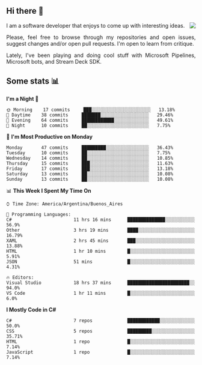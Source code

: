 ## Hi there :slightly_smiling_face:

<img src="https://github-readme-stats.vercel.app/api?username=victorgrycuk&show_icons=true&count_private=true&title_color=F7941E&icon_color=F7941E" align="right">

<p align="justify">
I am a software developer that enjoys to come up with interesting ideas.
<p/>

<p align= "justify">
Please, feel free to browse through my repositories and open issues, suggest changes and/or open pull requests. I'm open to learn from critique.
<p/>

<p align= "justify">
Lately, I've been playing and doing cool stuff with Microsoft Pipelines, Microsoft bots, and Stream Deck SDK.
<p/>

## Some stats :bar_chart:
<!--START_SECTION:waka-->
**I'm a Night 🦉** 

```text
🌞 Morning    17 commits     ███░░░░░░░░░░░░░░░░░░░░░░   13.18% 
🌆 Daytime    38 commits     ███████░░░░░░░░░░░░░░░░░░   29.46% 
🌃 Evening    64 commits     ████████████░░░░░░░░░░░░░   49.61% 
🌙 Night      10 commits     ██░░░░░░░░░░░░░░░░░░░░░░░   7.75%

```
📅 **I'm Most Productive on Monday** 

```text
Monday       47 commits     █████████░░░░░░░░░░░░░░░░   36.43% 
Tuesday      10 commits     ██░░░░░░░░░░░░░░░░░░░░░░░   7.75% 
Wednesday    14 commits     ██░░░░░░░░░░░░░░░░░░░░░░░   10.85% 
Thursday     15 commits     ███░░░░░░░░░░░░░░░░░░░░░░   11.63% 
Friday       17 commits     ███░░░░░░░░░░░░░░░░░░░░░░   13.18% 
Saturday     13 commits     ██░░░░░░░░░░░░░░░░░░░░░░░   10.08% 
Sunday       13 commits     ██░░░░░░░░░░░░░░░░░░░░░░░   10.08%

```


📊 **This Week I Spent My Time On** 

```text
⌚︎ Time Zone: America/Argentina/Buenos_Aires

💬 Programming Languages: 
C#                       11 hrs 16 mins      ██████████████░░░░░░░░░░░   56.9% 
Other                    3 hrs 19 mins       ████░░░░░░░░░░░░░░░░░░░░░   16.79% 
XAML                     2 hrs 45 mins       ███░░░░░░░░░░░░░░░░░░░░░░   13.88% 
HTML                     1 hr 10 mins        █░░░░░░░░░░░░░░░░░░░░░░░░   5.91% 
JSON                     51 mins             █░░░░░░░░░░░░░░░░░░░░░░░░   4.31%

🔥 Editors: 
Visual Studio            18 hrs 37 mins      ███████████████████████░░   94.0% 
VS Code                  1 hr 11 mins        █░░░░░░░░░░░░░░░░░░░░░░░░   6.0%

```

**I Mostly Code in C#** 

```text
C#                       7 repos             ████████████░░░░░░░░░░░░░   50.0% 
CSS                      5 repos             █████████░░░░░░░░░░░░░░░░   35.71% 
HTML                     1 repo              █░░░░░░░░░░░░░░░░░░░░░░░░   7.14% 
JavaScript               1 repo              █░░░░░░░░░░░░░░░░░░░░░░░░   7.14%

```



<!--END_SECTION:waka-->
